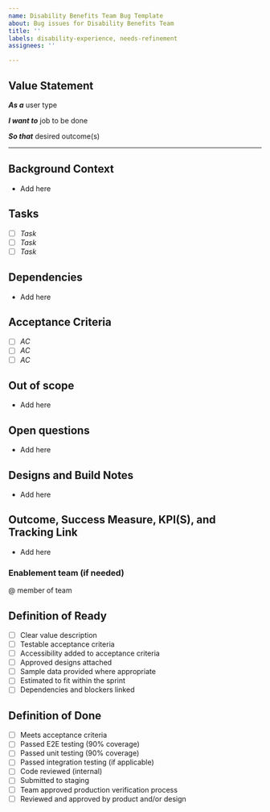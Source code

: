 ```yaml
---
name: Disability Benefits Team Bug Template
about: Bug issues for Disability Benefits Team 
title: ''
labels: disability-experience, needs-refinement
assignees: ''

---
```


## Value Statement

**_As a_** user type

**_I want to_** job to be done

**_So that_** desired outcome(s)

---

## Background Context

- Add here

## Tasks

- [ ] _Task_
- [ ] _Task_
- [ ] _Task_

## Dependencies 

- Add here

## Acceptance Criteria

- [ ] _AC_
- [ ] _AC_
- [ ] _AC_

## Out of scope

- Add here

## Open questions

- Add here

## Designs and Build Notes

- Add here

## Outcome, Success Measure, KPI(S), and Tracking Link

- Add here

### Enablement team (if needed)
@ member of team


## Definition of Ready

- [ ] Clear value description
- [ ] Testable acceptance criteria
- [ ] Accessibility added to acceptance criteria
- [ ] Approved designs attached
- [ ] Sample data provided where appropriate
- [ ] Estimated to fit within the sprint
- [ ] Dependencies and blockers linked

## Definition of Done

- [ ] Meets acceptance criteria
- [ ] Passed E2E testing (90% coverage)
- [ ] Passed unit testing (90% coverage)
- [ ] Passed integration testing (if applicable)
- [ ] Code reviewed (internal)
- [ ] Submitted to staging
- [ ] Team approved production verification process
- [ ] Reviewed and approved by product and/or design
